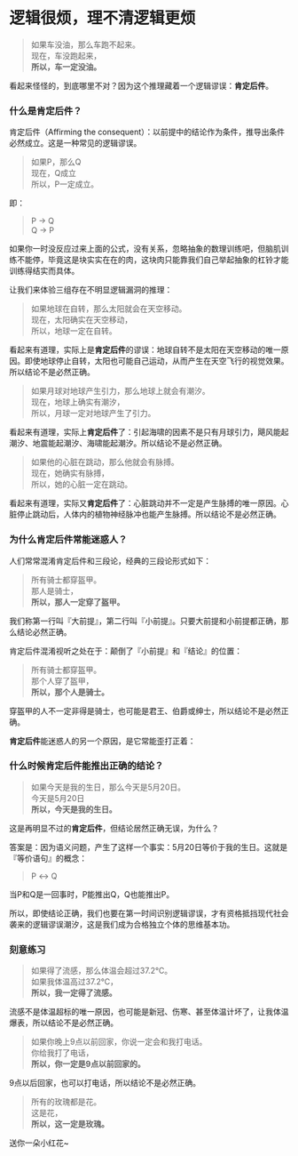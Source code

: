 # 逻辑很烦，理不清逻辑更烦


>   如果车没油，那么车跑不起来。<br />现在，车没跑起来，<br />
>   **所以，车一定没油。**

看起来怪怪的，到底哪里不对？因为这个推理藏着一个逻辑谬误：**肯定后件**。

### 什么是肯定后件？

肯定后件（Affirming the consequent）：以前提中的结论作为条件，推导出条件必然成立。这是一种常见的逻辑谬误。

>  如果P，那么Q<br />
>  现在，Q成立<br />
>  所以，P一定成立。

即：

>  P → Q <br />
>  Q → P 

如果你一时没反应过来上面的公式，没有关系，忽略抽象的数理训练吧，但脑肌训练不能停，毕竟这是块实实在在的肉，这块肉只能靠我们自己举起抽象的杠铃才能训练得结实而具体。

让我们来体验三组存在不明显逻辑漏洞的推理：

> 如果地球在自转，那么太阳就会在天空移动。<br />现在，太阳确实在天空移动，<br />所以，地球一定在自转。

看起来有道理，实际上是**肯定后件**的谬误：地球自转不是太阳在天空移动的唯一原因。即使地球停止自转，太阳也可能自己运动，从而产生在天空飞行的视觉效果。所以结论不是必然正确。

>   如果月球对地球产生引力，那么地球上就会有潮汐。<br />现在，地球上确实有潮汐，<br />所以，月球一定对地球产生了引力。

看起来有道理，实际上**肯定后件**了：引起海啸的因素不是只有月球引力，飓风能起潮汐、地震能起潮汐、海啸能起潮汐。所以结论不是必然正确。

>   如果他的心脏在跳动，那么他就会有脉搏。<br />
>   现在，她确实有脉搏，<br />
>   所以，她的心脏一定在跳动。

看起来有道理，实际又**肯定后件**了：心脏跳动并不一定是产生脉搏的唯一原因。心脏停止跳动后，人体内的植物神经脉冲也能产生脉搏。所以结论不是必然正确。

### 为什么肯定后件常能迷惑人？

人们常常混淆肯定后件和三段论，经典的三段论形式如下：

>   所有骑士都穿盔甲。<br />那人是骑士，<br />
>   **所以，那人一定穿了盔甲。**

我们称第一行叫『大前提』，第二行叫『小前提』。只要大前提和小前提都正确，那么结论必然正确。

肯定后件混淆视听之处在于：颠倒了『小前提』和『结论』的位置：

>   所有骑士都穿盔甲。<br />那个人穿了盔甲，<br />
>   **所以，那个人是骑士。**

穿盔甲的人不一定非得是骑士，也可能是君王、伯爵或绅士，所以结论不是必然正确。

**肯定后件**能迷惑人的另一个原因，是它常能歪打正着：

### 什么时候肯定后件能推出正确的结论？

>   如果今天是我的生日，那么今天是5月20日。<br />
>   今天是5月20日<br />**所以，今天是我的生日。**

这是再明显不过的**肯定后件**，但结论居然正确无误，为什么？

答案是：因为语义问题，产生了这样一个事实：5月20日等价于我的生日。这就是『等价语句』的概念：

>   P ↔ Q

当P和Q是一回事时，P能推出Q，Q也能推出P。

所以，即使结论正确，我们也要在第一时间识别逻辑谬误，才有资格抵挡现代社会袭来的逻辑谬误潮汐，这是我们成为合格独立个体的思维基本功。

### 刻意练习

>   如果得了流感，那么体温会超过37.2°C。<br />
>   如果我体温高过37.2°C，<br />
>   **所以，我一定得了流感。**

流感不是体温超标的唯一原因，也可能是新冠、伤寒、甚至体温计坏了，让我体温爆表，所以结论不是必然正确。

>   如果你晚上9点以前回家，你说一定会和我打电话。<br />
>   你给我打了电话，<br />
>   **所以，你一定是9点以前回家的。**

9点以后回家，也可以打电话，所以结论不是必然正确。

>   所有的玫瑰都是花。<br />
>   这是花，<br />
>   **所以，这一定是玫瑰。**

送你一朵小红花~
